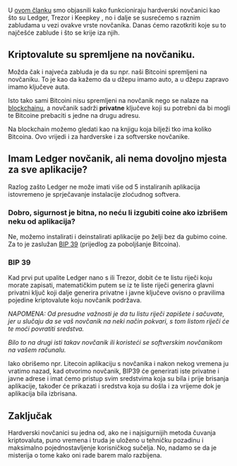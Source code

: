 U [ovom članku][hw wallets] smo objasnili kako funkcioniraju hardverski novčanici  kao što su Ledger, Trezor i Keepkey , no i dalje se susrećemo s raznim zabludama u vezi ovakve vrste novčanika. 
Danas ćemo razotkriti koje su to najčešće zablude i što se krije iza njih.

##  Kriptovalute su spremljene na novčaniku.

Možda čak i najveća zabluda je da su npr. naši Bitcoini spremljeni na novčaniku.
To je kao da kažemo da u džepu imamo auto, a u džepu zapravo imamo ključeve auta.

Isto tako sami Bitcoini nisu spremljeni na novčanik nego se nalaze na [blockchainu][blockchain], a novčanik sadrži **privatne** ključeve koji su potrebni da bi mogli te Bitcoine prebaciti s jedne na drugu adresu.

Na blockchain  možemo gledati kao na knjigu koja bilježi tko ima koliko Bitcoina.
Ovo vrijedi i za hardverske i za softverske novčanike.

## Imam Ledger novčanik, ali nema dovoljno mjesta za sve aplikacije?

Razlog zašto Ledger ne može imati više od 5 instaliranih aplikacija istovremeno je sprječavanje instalacije zloćudnog softvera.

### Dobro, sigurnost je bitna, no neću li izgubiti coine ako izbrišem neku od aplikacija?

Ne, možemo instalirati i deinstalirati aplikacije po želji bez da gubimo coine.
Za to je zaslužan [BIP 39] (prijedlog za poboljšanje Bitcoina).

### BIP 39

Kad prvi put upalite Ledger nano s ili Trezor, dobit će te listu riječi koju morate zapisati, matematičkim putem se iz te liste riječi generira glavni privatni ključ koji dalje generira privatne i javne ključeve ovisno o pravilima pojedine kriptovalute koju novčanik podržava.

*NAPOMENA: Od presudne važnosti je da tu listu riječi zapišete i sačuvate, jer u slučaju da se vaš novčanik na neki način pokvari, s tom listom riječi će te moći povratiti sredstva.*
 
*Bilo to na drugi isti takav novčanik ili koristeći se softverskim novčanikom na vašem računalu.*

Iako obrišemo npr. Litecoin aplikaciju s novčanika i nakon nekog vremena ju vratimo nazad, kad otvorimo novčanik, BIP39 će generirati iste privatne i javne adrese i imat ćemo pristup svim sredstvima koja su bila i prije brisanja aplikacije, također će prikazati i sredstva koja su došla i za vrijeme dok je aplikacija bila izbrisana.

## Zaključak

Hardverski novčanici su jedna od, ako ne i najsigurnijih metoda čuvanja kriptovaluta, puno vremena i truda je uloženo u tehničku pozadinu i maksimalno pojednostavljenje korisničkog sučelja. No, nadamo se da je misterija o tome kako oni rade barem malo razbijena.






[hw wallets]:https://bitfalls.com/hr/2017/09/08/hardware-wallets-like-ledger-nano-s-work/
[blockchain]:https://bitfalls.com/hr/2017/08/20/blockchain-explained-blockchain-works/
[BIP 39]:https://github.com/bitcoin/bips/blob/master/bip-0039.mediawiki